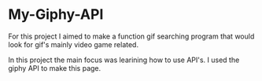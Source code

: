 # My-Giphy-API

For this project I aimed to make a function gif searching program that would look for gif's mainly video game related. 

In this project the main focus was learining how to use API's. I used the giphy API to make this page.
